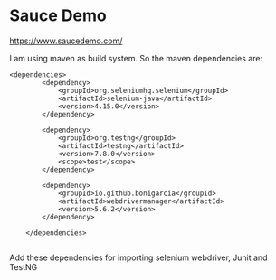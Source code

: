 # Sauce Demo

https://www.saucedemo.com/

I am using maven as build system. So the maven dependencies are:

```
<dependencies>
        <dependency>
            <groupId>org.seleniumhq.selenium</groupId>
            <artifactId>selenium-java</artifactId>
            <version>4.15.0</version>
        </dependency>

        <dependency>
            <groupId>org.testng</groupId>
            <artifactId>testng</artifactId>
            <version>7.8.0</version>
            <scope>test</scope>
        </dependency>

        <dependency>
            <groupId>io.github.bonigarcia</groupId>
            <artifactId>webdrivermanager</artifactId>
            <version>5.6.2</version>
        </dependency>

    </dependencies>
    
```

Add these dependencies for importing selenium webdriver, Junit and TestNG